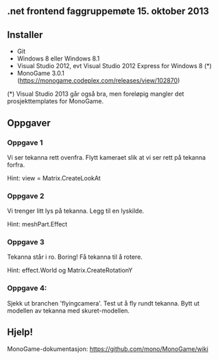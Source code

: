 ﻿## .net frontend faggruppemøte 15. oktober 2013

## Installer

- Git
- Windows 8 eller Windows 8.1
- Visual Studio 2012, evt Visual Studio 2012 Express for Windows 8 (*)
- MonoGame 3.0.1 (https://monogame.codeplex.com/releases/view/102870)

(*) Visual Studio 2013 går også bra, men foreløpig mangler det prosjekttemplates for MonoGame.

## Oppgaver

### Oppgave 1

Vi ser tekanna rett ovenfra. Flytt kameraet slik at vi ser rett på tekanna forfra.

Hint: view = Matrix.CreateLookAt

### Oppgave 2

Vi trenger litt lys på tekanna. Legg til en lyskilde.

Hint: meshPart.Effect

### Oppgave 3

Tekanna står i ro. Boring! Få tekanna til å rotere.

Hint: effect.World og Matrix.CreateRotationY

### Oppgave 4:

Sjekk ut branchen 'flyingcamera'. Test ut å fly rundt tekanna. Bytt ut modellen av tekanna med skuret-modellen.

## Hjelp!

MonoGame-dokumentasjon: https://github.com/mono/MonoGame/wiki


